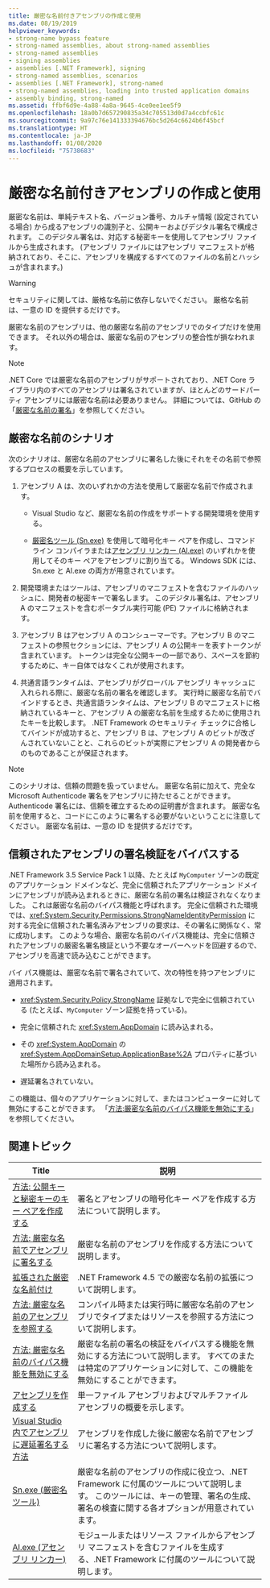 ```yaml
---
title: 厳密な名前付きアセンブリの作成と使用
ms.date: 08/19/2019
helpviewer_keywords:
- strong-name bypass feature
- strong-named assemblies, about strong-named assemblies
- strong-named assemblies
- signing assemblies
- assemblies [.NET Framework], signing
- strong-named assemblies, scenarios
- assemblies [.NET Framework], strong-named
- strong-named assemblies, loading into trusted application domains
- assembly binding, strong-named
ms.assetid: ffbf6d9e-4a88-4a8a-9645-4ce0ee1ee5f9
ms.openlocfilehash: 18a0b7d657290835a34c705513d0d7a4ccbfc61c
ms.sourcegitcommit: 9a97c76e141333394676bc5d264c6624b6f45bcf
ms.translationtype: HT
ms.contentlocale: ja-JP
ms.lasthandoff: 01/08/2020
ms.locfileid: "75738683"
---
```

# <a name="create-and-use-strong-named-assemblies"></a>厳密な名前付きアセンブリの作成と使用

厳密な名前は、単純テキスト名、バージョン番号、カルチャ情報 (設定されている場合) から成るアセンブリの識別子と、公開キーおよびデジタル署名で構成されます。 このデジタル署名は、対応する秘密キーを使用してアセンブリ ファイルから生成されます。 (アセンブリ ファイルにはアセンブリ マニフェストが格納されており、そこに、アセンブリを構成するすべてのファイルの名前とハッシュが含まれます。)

> [!WARNING]
> セキュリティに関しては、厳格な名前に依存しないでください。 厳格な名前は、一意の ID を提供するだけです。

厳密な名前のアセンブリは、他の厳密な名前のアセンブリでのタイプだけを使用できます。 それ以外の場合は、厳密な名前のアセンブリの整合性が損なわれます。

> [!NOTE]
> .NET Core では厳密な名前のアセンブリがサポートされており、.NET Core ライブラリ内のすべてのアセンブリは署名されていますが、ほとんどのサードパーティ アセンブリには厳密な名前は必要ありません。 詳細については、GitHub の「[厳密な名前の署名](https://github.com/dotnet/runtime/blob/master/docs/project/strong-name-signing.md)」を参照してください。

## <a name="strong-name-scenario"></a>厳密な名前のシナリオ

次のシナリオは、厳密な名前のアセンブリに署名した後にそれをその名前で参照するプロセスの概要を示しています。

1. アセンブリ A は、次のいずれかの方法を使用して厳密な名前で作成されます。

    - Visual Studio など、厳密な名前の作成をサポートする開発環境を使用する。

    - [厳密名ツール (Sn.exe)](../../framework/tools/sn-exe-strong-name-tool.md) を使用して暗号化キー ペアを作成し、コマンド ライン コンパイラまたは[アセンブリ リンカー (Al.exe)](../../framework/tools/al-exe-assembly-linker.md) のいずれかを使用してそのキー ペアをアセンブリに割り当てる。 Windows SDK には、Sn.exe と Al.exe の両方が用意されています。

2. 開発環境またはツールは、アセンブリのマニフェストを含むファイルのハッシュに、開発者の秘密キーで署名します。 このデジタル署名は、アセンブリ A のマニフェストを含むポータブル実行可能 (PE) ファイルに格納されます。

3. アセンブリ B はアセンブリ A のコンシューマーです。アセンブリ B のマニフェストの参照セクションには、アセンブリ A の公開キーを表すトークンが含まれています。 トークンは完全な公開キーの一部であり、スペースを節約するために、キー自体ではなくこれが使用されます。

4. 共通言語ランタイムは、アセンブリがグローバル アセンブリ キャッシュに入れられる際に、厳密な名前の署名を確認します。 実行時に厳密な名前でバインドするとき、共通言語ランタイムは、アセンブリ B のマニフェストに格納されているキーと、アセンブリ A の厳密な名前を生成するために使用されたキーを比較します。 .NET Framework のセキュリティ チェックに合格してバインドが成功すると、アセンブリ B は、アセンブリ A のビットが改ざんされていないことと、これらのビットが実際にアセンブリ A の開発者からのものであることが保証されます。

> [!NOTE]
> このシナリオは、信頼の問題を扱っていません。 厳密な名前に加えて、完全な Microsoft Authenticode 署名をアセンブリに持たせることができます。 Authenticode 署名には、信頼を確立するための証明書が含まれます。 厳密な名前を使用すると、コードにこのように署名する必要がないということに注意してください。 厳密な名前は、一意の ID を提供するだけです。

## <a name="bypass-signature-verification-of-trusted-assemblies"></a>信頼されたアセンブリの署名検証をバイパスする

.NET Framework 3.5 Service Pack 1 以降、たとえば `MyComputer` ゾーンの既定のアプリケーション ドメインなど、完全に信頼されたアプリケーション ドメインにアセンブリが読み込まれるときに、厳密な名前の署名は検証されなくなりました。 これは厳密な名前のバイパス機能と呼ばれます。 完全に信頼された環境では、<xref:System.Security.Permissions.StrongNameIdentityPermission> に対する完全に信頼された署名済みアセンブリの要求は、その署名に関係なく、常に成功します。 このような場合、厳密な名前のバイパス機能は、完全に信頼されたアセンブリの厳密名署名検証という不要なオーバーヘッドを回避するので、アセンブリを高速で読み込むことができます。

バイ パス機能は、厳密な名前で署名されていて、次の特性を持つアセンブリに適用されます。

- <xref:System.Security.Policy.StrongName> 証拠なしで完全に信頼されている (たとえば、`MyComputer` ゾーン証拠を持っている)。

- 完全に信頼された <xref:System.AppDomain> に読み込まれる。

- その <xref:System.AppDomain> の <xref:System.AppDomainSetup.ApplicationBase%2A> プロパティに基づいた場所から読み込まれる。

- 遅延署名されていない。

この機能は、個々のアプリケーションに対して、またはコンピューターに対して無効にすることができます。 「[方法:厳密な名前のバイパス機能を無効にする](disable-strong-name-bypass-feature.md)」を参照してください。

## <a name="related-topics"></a>関連トピック

|Title|説明|
|-----------|-----------------|
|[方法: 公開キーと秘密キーのキー ペアを作成する](create-public-private-key-pair.md)|署名とアセンブリの暗号化キー ペアを作成する方法について説明します。|
|[方法: 厳密な名前でアセンブリに署名する](sign-strong-name.md)|厳密な名前のアセンブリを作成する方法について説明します。|
|[拡張された厳密な名前付け](enhanced-strong-naming.md)|.NET Framework 4.5 での厳密な名前の拡張について説明します。|
|[方法: 厳密な名前のアセンブリを参照する](reference-strong-named.md)|コンパイル時または実行時に厳密な名前のアセンブリでタイプまたはリソースを参照する方法について説明します。|
|[方法: 厳密な名前のバイパス機能を無効にする](disable-strong-name-bypass-feature.md)|厳密な名前の署名の検証をバイパスする機能を無効にする方法について説明します。 すべてのまたは特定のアプリケーションに対して、この機能を無効にすることができます。|
|[アセンブリを作成する](create.md)|単一ファイル アセンブリおよびマルチファイル アセンブリの概要を示します。|
|[Visual Studio 内でアセンブリに遅延署名する方法](/visualstudio/ide/managing-assembly-and-manifest-signing#how-to-sign-an-assembly-in-visual-studio)|アセンブリを作成した後に厳密な名前でアセンブリに署名する方法について説明します。|
|[Sn.exe (厳密名ツール)](../../framework/tools/sn-exe-strong-name-tool.md)|厳密な名前のアセンブリの作成に役立つ、.NET Framework に付属のツールについて説明します。 このツールには、キーの管理、署名の生成、署名の検査に関する各オプションが用意されています。|
|[Al.exe (アセンブリ リンカー)](../../framework/tools/al-exe-assembly-linker.md)|モジュールまたはリソース ファイルからアセンブリ マニフェストを含むファイルを生成する、.NET Framework に付属のツールについて説明します。|
